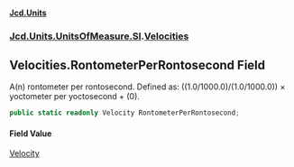 #### [Jcd.Units](index.md 'index')
### [Jcd.Units.UnitsOfMeasure.SI](Jcd.Units.UnitsOfMeasure.SI.md 'Jcd.Units.UnitsOfMeasure.SI').[Velocities](Velocities.md 'Jcd.Units.UnitsOfMeasure.SI.Velocities')

## Velocities.RontometerPerRontosecond Field

A(n) rontometer per rontosecond. Defined as: ((1.0/1000.0)/(1.0/1000.0)) × yoctometer per yoctosecond + (0).

```csharp
public static readonly Velocity RontometerPerRontosecond;
```

#### Field Value
[Velocity](Velocity.md 'Jcd.Units.UnitTypes.Velocity')
